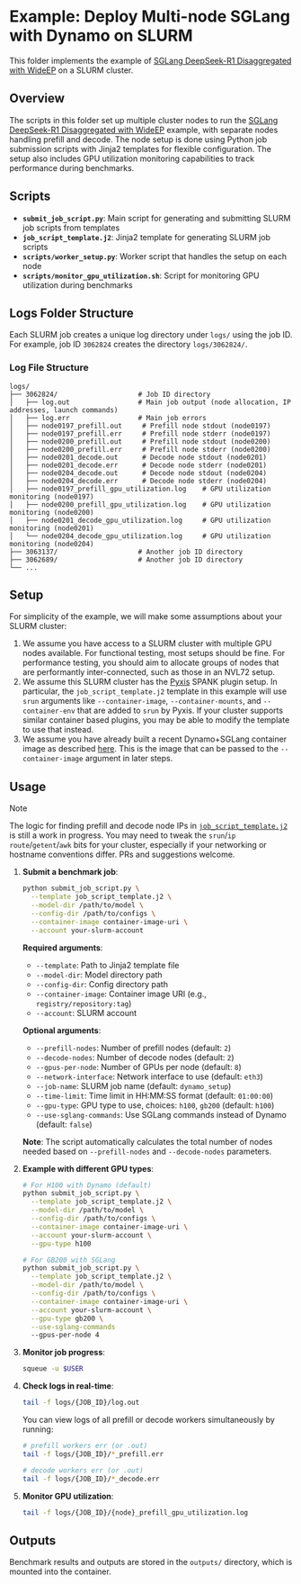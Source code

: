 # Example: Deploy Multi-node SGLang with Dynamo on SLURM

This folder implements the example of [SGLang DeepSeek-R1 Disaggregated with WideEP](../dsr1-wideep.md) on a SLURM cluster.

## Overview

The scripts in this folder set up multiple cluster nodes to run the [SGLang DeepSeek-R1 Disaggregated with WideEP](../dsr1-wideep.md) example, with separate nodes handling prefill and decode.
The node setup is done using Python job submission scripts with Jinja2 templates for flexible configuration. The setup also includes GPU utilization monitoring capabilities to track performance during benchmarks.

## Scripts

- **`submit_job_script.py`**: Main script for generating and submitting SLURM job scripts from templates
- **`job_script_template.j2`**: Jinja2 template for generating SLURM job scripts
- **`scripts/worker_setup.py`**: Worker script that handles the setup on each node
- **`scripts/monitor_gpu_utilization.sh`**: Script for monitoring GPU utilization during benchmarks

## Logs Folder Structure

Each SLURM job creates a unique log directory under `logs/` using the job ID. For example, job ID `3062824` creates the directory `logs/3062824/`.

### Log File Structure

```
logs/
├── 3062824/                    # Job ID directory
│   ├── log.out                 # Main job output (node allocation, IP addresses, launch commands)
│   ├── log.err                 # Main job errors
│   ├── node0197_prefill.out     # Prefill node stdout (node0197)
│   ├── node0197_prefill.err     # Prefill node stderr (node0197)
│   ├── node0200_prefill.out     # Prefill node stdout (node0200)
│   ├── node0200_prefill.err     # Prefill node stderr (node0200)
│   ├── node0201_decode.out      # Decode node stdout (node0201)
│   ├── node0201_decode.err      # Decode node stderr (node0201)
│   ├── node0204_decode.out      # Decode node stdout (node0204)
│   ├── node0204_decode.err      # Decode node stderr (node0204)
│   ├── node0197_prefill_gpu_utilization.log    # GPU utilization monitoring (node0197)
│   ├── node0200_prefill_gpu_utilization.log    # GPU utilization monitoring (node0200)
│   ├── node0201_decode_gpu_utilization.log     # GPU utilization monitoring (node0201)
│   └── node0204_decode_gpu_utilization.log     # GPU utilization monitoring (node0204)
├── 3063137/                    # Another job ID directory
├── 3062689/                    # Another job ID directory
└── ...
```

## Setup

For simplicity of the example, we will make some assumptions about your SLURM cluster:
1. We assume you have access to a SLURM cluster with multiple GPU nodes
   available. For functional testing, most setups should be fine. For performance
   testing, you should aim to allocate groups of nodes that are performantly
   inter-connected, such as those in an NVL72 setup.
2. We assume this SLURM cluster has the [Pyxis](https://github.com/NVIDIA/pyxis)
   SPANK plugin setup. In particular, the `job_script_template.j2` template in this
   example will use `srun` arguments like `--container-image`,
   `--container-mounts`, and `--container-env` that are added to `srun` by Pyxis.
   If your cluster supports similar container based plugins, you may be able to
   modify the template to use that instead.
3. We assume you have already built a recent Dynamo+SGLang container image as
   described [here](../dsr1-wideep.md#instructions).
   This is the image that can be passed to the `--container-image` argument in later steps.

## Usage

> [!NOTE]
> The logic for finding prefill and decode node IPs in [`job_script_template.j2`](job_script_template.j2) is still a work in progress. You may need to tweak the `srun`/`ip route`/`getent`/`awk` bits for your cluster, especially if your networking or hostname conventions differ. PRs and suggestions welcome.

1. **Submit a benchmark job**:
   ```bash
   python submit_job_script.py \
     --template job_script_template.j2 \
     --model-dir /path/to/model \
     --config-dir /path/to/configs \
     --container-image container-image-uri \
     --account your-slurm-account
   ```

   **Required arguments**:
   - `--template`: Path to Jinja2 template file
   - `--model-dir`: Model directory path
   - `--config-dir`: Config directory path
   - `--container-image`: Container image URI (e.g., `registry/repository:tag`)
   - `--account`: SLURM account

   **Optional arguments**:
   - `--prefill-nodes`: Number of prefill nodes (default: `2`)
   - `--decode-nodes`: Number of decode nodes (default: `2`)
   - `--gpus-per-node`: Number of GPUs per node (default: `8`)
   - `--network-interface`: Network interface to use (default: `eth3`)
   - `--job-name`: SLURM job name (default: `dynamo_setup`)
   - `--time-limit`: Time limit in HH:MM:SS format (default: `01:00:00`)
   - `--gpu-type`: GPU type to use, choices: `h100`, `gb200` (default: `h100`)
   - `--use-sglang-commands`: Use SGLang commands instead of Dynamo (default: `false`)

   **Note**: The script automatically calculates the total number of nodes needed based on `--prefill-nodes` and `--decode-nodes` parameters.

2. **Example with different GPU types**:
   ```bash
   # For H100 with Dynamo (default)
   python submit_job_script.py \
     --template job_script_template.j2 \
     --model-dir /path/to/model \
     --config-dir /path/to/configs \
     --container-image container-image-uri \
     --account your-slurm-account \
     --gpu-type h100

   # For GB200 with SGLang
   python submit_job_script.py \
     --template job_script_template.j2 \
     --model-dir /path/to/model \
     --config-dir /path/to/configs \
     --container-image container-image-uri \
     --account your-slurm-account \
     --gpu-type gb200 \
     --use-sglang-commands
     --gpus-per-node 4
   ```

3. **Monitor job progress**:
   ```bash
   squeue -u $USER
   ```

4. **Check logs in real-time**:
   ```bash
   tail -f logs/{JOB_ID}/log.out
   ```

   You can view logs of all prefill or decode workers simultaneously by running:
   ```bash
   # prefill workers err (or .out)
   tail -f logs/{JOB_ID}/*_prefill.err

   # decode workers err (or .out)
   tail -f logs/{JOB_ID}/*_decode.err
   ```

5. **Monitor GPU utilization**:
   ```bash
   tail -f logs/{JOB_ID}/{node}_prefill_gpu_utilization.log
   ```

## Outputs

Benchmark results and outputs are stored in the `outputs/` directory, which is mounted into the container.
